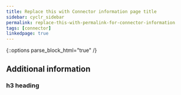 ```yaml
---
title: Replace this with Connector information page title
sidebar: cyclr_sidebar
permalink: replace-this-with-permalink-for-connector-information
tags: [connector]
linkedpage: true
---
```

{::options parse_block_html="true" /}
<section class="card">

## Additional information

### h3 heading

</section>
